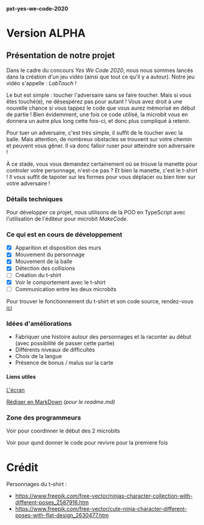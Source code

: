 #### pxt-yes-we-code-2020 ####

# Version ALPHA #

## Présentation de notre projet ##

Dans le cadre du concours _Yes We Code 2020_, nous nous sommes lancés dans la création d'un jeu vidéo (ainsi que tout ce qu'il y a autour). Notre jeu vidéo s'appelle : _LabTouch_ !

Le but est simple : toucher l'adversaire sans se faire toucher. Mais si vous êtes touché(e), ne désespérez pas pour autant ! Vous avez droit à une nouvelle chance si vous tappez le code que vous aurez mémorisé en début de partie ! Bien évidemment, une fois ce code utilisé, la microbit vous en donnera un autre plus long cette fois-ci, et donc plus compliqué à retenir.

Pour tuer un adversaire, c'est très simple, il suffit de le toucher avec la balle. Mais attention, de nombreux obstacles se trouvent sur votre chemin et peuvent vous gêner. Il va donc falloir ruser pour atteindre son adversaire !

À ce stade, vous vous demandez certainement où se trouve la manette pour controler votre personnage, n'est-ce pas ?
Et bien la manette, c'est le t-shirt ! Il vous suffit de tapoter sur les formes pour vous déplacer ou bien tirer sur votre adversaire !


### Détails techniques ### 

Pour développer ce projet, nous utilisons de la POO en TypeScript avec l'utilisation de l'éditeur pour microbit _MakeCode_.

### Ce qui est en cours de développement ###

- [x] Apparition et disposition des murs
- [x] Mouvement du personnage
- [x] Mouvement de la balle
- [x] Détection des collisions
- [ ] Création du t-shirt
- [x] Voir le comportement avec le t-shirt
- [ ] Communication entre les deux microbits

Pour trouver le fonctionnement du t-shirt et son code source, rendez-vous [ici](https://github.com/ywc-hb/pxt-yes-we-code-t-shirt/)

### Idées d'améliorations ###

 - Fabriquer une histoire autour des personnages et la raconter au début (avec possibilité de passer cette partie)
 - Différents niveaux de difficultés
 - Choix de la langue
 - Présence de bonus / malus sur la carte


#### Liens utiles ####

[L'écran](https://www.kubii.fr/microbit/2198-module-d-affichage-colore-18-pour-micro-bit-160x128-kubii-3272496011120.html)

[Rédiger en MarkDown](https://openclassrooms.com/fr/courses/1304236-redigez-en-markdown) _(pour le readme.md)_


### Zone des programmeurs ###

Voir pour coordinner le début des 2 microbits

Voir pour qund donner le code pour revivre pour la premiere fois

# Crédit #

Personnages du t-shirt :
- https://www.freepik.com/free-vector/ninjas-character-collection-with-different-poses_2587916.htm
- https://www.freepik.com/free-vector/cute-ninja-character-different-poses-with-flat-design_2630477.htm
